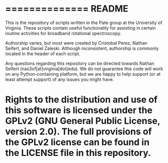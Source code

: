 ==============
    README
==============

This is the repository of scripts written in the Pate group at the
University of Virginia. These scripts contain useful functionality
for assisting in certain routine activities for broadband rotational
spectroscopy.  

Authorship varies, but most were created by Cristobal Perez,
Nathan Seifert, and Daniel Zaleski. Although inconsistent, 
authorship is commonly located in the header of each script.

Any questions regarding this repository can be directed towards
Nathan Seifert (nas3xf[at]virginia[dot]edu). We do not guarantee
this code will work on any Python-containing platform, but we are 
happy to help support (or at least attempt support) of any issues 
you might have.

Rights to the distribution and use of this software is licensed
under the GPLv2 (GNU General Public License, version 2.0). 
The full provisions of the GPLv2 license can be found in the LICENSE file
in this repository. 
================

